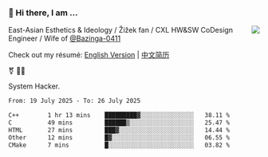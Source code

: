 ### 👋 Hi there, I am ...

<img align="right" src="https://github-readme-stats.vercel.app/api?username=vickiegpt&show_icons=true&icon_color=0366d6&bg_color=ffffff&hide_title=true" />

East-Asian Esthetics & Ideology / Žižek fan / CXL HW&SW CoDesign Engineer / Wife of [@Bazinga-0411](https://bazinga-0411.github.io/)

Check out my résumé: [English Version](http://asplos.dev/) | [中文简历](http://asplos.dev/CN.html)

⚧️ 
🏳️‍⚧️ 

System Hacker.


<!--START_SECTION:waka-->

```txt
From: 19 July 2025 - To: 26 July 2025

C++        1 hr 13 mins    █████████▓░░░░░░░░░░░░░░░   38.11 %
C          49 mins         ██████▒░░░░░░░░░░░░░░░░░░   25.47 %
HTML       27 mins         ███▓░░░░░░░░░░░░░░░░░░░░░   14.44 %
Other      12 mins         █▓░░░░░░░░░░░░░░░░░░░░░░░   06.55 %
CMake      7 mins          █░░░░░░░░░░░░░░░░░░░░░░░░   03.82 %
```

<!--END_SECTION:waka-->

